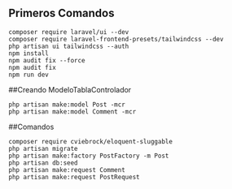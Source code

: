## Primeros Comandos
```shell
composer require laravel/ui --dev
composer require laravel-frontend-presets/tailwindcss --dev
php artisan ui tailwindcss --auth
npm install
npm audit fix --force
npm audit fix
npm run dev
```

##Creando ModeloTablaControlador
```shell
php artisan make:model Post -mcr
php artisan make:model Comment -mcr
```

##Comandos
```shell
composer require cviebrock/eloquent-sluggable
php artisan migrate
php artisan make:factory PostFactory -m Post
php artisan db:seed
php artisan make:request Comment
php artisan make:request PostRequest
```



